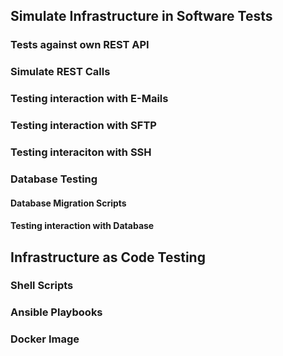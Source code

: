 
## Simulate Infrastructure in Software Tests

### Tests against own REST API

### Simulate REST Calls

### Testing interaction with E-Mails

### Testing interaction with SFTP

### Testing interaciton with SSH

### Database Testing

#### Database Migration Scripts

#### Testing interaction with Database


## Infrastructure as Code Testing

### Shell Scripts

### Ansible Playbooks

### Docker Image